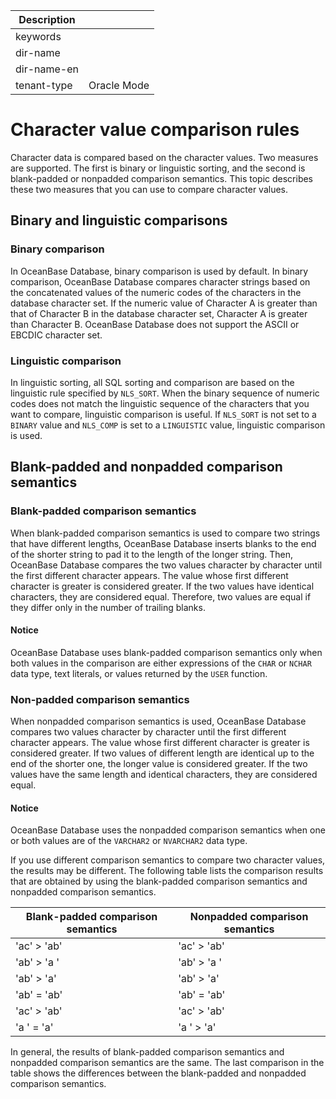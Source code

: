 | Description   |                 |
|---------------|-----------------|
| keywords      |                 |
| dir-name      |                 |
| dir-name-en   |                 |
| tenant-type   | Oracle Mode     |

# Character value comparison rules

Character data is compared based on the character values. Two measures are supported. The first is binary or linguistic sorting, and the second is blank-padded or nonpadded comparison semantics. This topic describes these two measures that you can use to compare character values.

## Binary and linguistic comparisons

### Binary comparison

In OceanBase Database, binary comparison is used by default. In binary comparison, OceanBase Database compares character strings based on the concatenated values of the numeric codes of the characters in the database character set. If the numeric value of Character A is greater than that of Character B in the database character set, Character A is greater than Character B. OceanBase Database does not support the ASCII or EBCDIC character set.

### Linguistic comparison

In linguistic sorting, all SQL sorting and comparison are based on the linguistic rule specified by `NLS_SORT`. When the binary sequence of numeric codes does not match the linguistic sequence of the characters that you want to compare, linguistic comparison is useful. If `NLS_SORT` is not set to a `BINARY` value and `NLS_COMP` is set to a `LINGUISTIC` value, linguistic comparison is used.

## Blank-padded and nonpadded comparison semantics

### Blank-padded comparison semantics

When blank-padded comparison semantics is used to compare two strings that have different lengths, OceanBase Database inserts blanks to the end of the shorter string to pad it to the length of the longer string. Then, OceanBase Database compares the two values character by character until the first different character appears. The value whose first different character is greater is considered greater. If the two values have identical characters, they are considered equal. Therefore, two values are equal if they differ only in the number of trailing blanks.

  <main id="notice" type='notice'>
    <h4>Notice</h4>
    <p>OceanBase Database uses blank-padded comparison semantics only when both values in the comparison are either expressions of the <code>CHAR</code> or <code>NCHAR</code> data type, text literals, or values returned by the <code>USER</code> function. </p>
  </main>

### Non-padded comparison semantics

When nonpadded comparison semantics is used, OceanBase Database compares two values character by character until the first different character appears. The value whose first different character is greater is considered greater. If two values of different length are identical up to the end of the shorter one, the longer value is considered greater. If the two values have the same length and identical characters, they are considered equal.

  <main id="notice" type='notice'>
    <h4>Notice</h4>
    <p>OceanBase Database uses the nonpadded comparison semantics when one or both values are of the <code>VARCHAR2</code> or <code>NVARCHAR2</code> data type. </p>
  </main>

If you use different comparison semantics to compare two character values, the results may be different. The following table lists the comparison results that are obtained by using the blank-padded comparison semantics and nonpadded comparison semantics.

| Blank-padded comparison semantics | Nonpadded comparison semantics |
|-----------------|-----------------|
| 'ac' \> 'ab' | 'ac' \> 'ab' |
| 'ab' \> 'a    ' | 'ab' \> 'a   ' |
| 'ab' \> 'a' | 'ab' \> 'a' |
| 'ab' = 'ab' | 'ab' = 'ab' |
| 'ac' \> 'ab' | 'ac' \> 'ab' |
| 'a      ' = 'a' | 'a     ' \> 'a' |

In general, the results of blank-padded comparison semantics and nonpadded comparison semantics are the same. The last comparison in the table shows the differences between the blank-padded and nonpadded comparison semantics.

